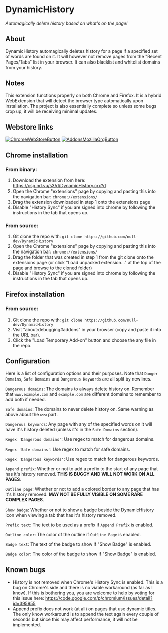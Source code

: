 # DynamicHistory
*Automagically delete history based on what's on the page!*

## About
DynamicHistory automagically deletes history for a page if a specified set of words are found on it. It will however not remove pages from the "Recent Pages/Tabs" list in your browser. It can also blacklist and whitelist domains from your history.

## Notes
This extension functions properly on both Chrome and Firefox. It is a hybrid WebExtension that will detect the browser type automatically upon installation. The project is also essentially complete so unless some bugs crop up, it will be receiving minimal updates.

## Webstore links
[![ChromeWebStoreButton](http://nulldev.xyz/projects/img/chrome-web-store.png)](https://chrome.google.com/webstore/detail/dynamichistory/ehkdegpnplleadlmjoaidmjiabocgpok) [![AddonsMozillaOrgButton](https://addons.cdn.mozilla.net/static/img/addons-buttons/AMO-button_1.png)](https://addons.mozilla.org/en-US/firefox/addon/dynamichistory/)

## Chrome installation
### From binary:
1. Download the extension from here: https://csg.nd.vu/s3/d/DynamicHistory.crx?d
2. Open the Chrome "extensions" page by copying and pasting this into the navigation bar: `chrome://extensions/`
3. Drag the extension downloaded in step 1 onto the extensions page
4. Disable "History Sync" if you are signed into chrome by following the instructions in the tab that opens up.

### From source:
1. Git clone the repo with: `git clone https://github.com/null-dev/DynamicHistory`
2. Open the Chrome "extensions" page by copying and pasting this into the navigation bar: `chrome://extensions/`
3. Drag the folder that was created in step 1 from the git clone onto the extensions page (or click "Load unpacked extension..." at the top of the page and browse to the cloned folder)
4. Disable "History Sync" if you are signed into chrome by following the instructions in the tab that opens up.

## Firefox installation
### From source:
1. Git clone the repo with: `git clone https://github.com/null-dev/DynamicHistory`
2. Visit "about:debugging#addons" in your browser (copy and paste it into the URL bar).
3. Click the "Load Temporary Add-on" button and choose the any file in the repo.

## Configuration
Here is a list of configuration options and their purposes. Note that `Danger Domains`, `Safe Domains` and `Dangerous Keywords` are all split by newlines.

`Dangerous domains`: The domains to always delete history on. Remember that `www.example.com` and `example.com` are different domains to remember to add both if needed.

`Safe domains`: The domains to never delete history on. Same warning as above about the `www` part.

`Dangerous keywords`: Any page with any of the specified words on it will have it's history deleted (unless it's in the `Safe Domains` section).

`Regex 'Dangerous domains'`: Use regex to match for dangerous domains.

`Regex 'Safe domains'`: Use regex to match for safe domains.

`Regex 'Dangerous keywords'`: Use regex to match for dangerous keywords.

`Append prefix`: Whether or not to add a prefix to the start of any page that has it's history removed. **THIS IS BUGGY AND WILL NOT WORK ON ALL PAGES**.

`Outline page`: Whether or not to add a colored border to any page that has it's history removed. **MAY NOT BE FULLY VISIBLE ON SOME RARE COMPLEX PAGES**.

`Show badge`:  Whether or not to show a badge beside the DynamicHistory icon when viewing a tab that has it's history removed.

`Prefix text`: The text to be used as a prefix if `Append Prefix` is enabled.

`Outline color`: The color of the outline if `Outline Page` is enabled.

`Badge text`: The text of the badge to show if "Show Badge" is enabled.

`Badge color`: The color of the badge to show if "Show Badge" is enabled.

## Known bugs
- History is not removed when Chrome's History Sync is enabled. This is a bug on Chrome's side and there is no viable workaround (as far as I know). If this is bothering you, you are welcome to help by voting for this issue here: https://code.google.com/p/chromium/issues/detail?id=395955
- Append prefix does not work (at all) on pages that use dynamic titles. The only know workaround is to append the text again every couple of seconds but since this may affect performance, it will not be implemented.
